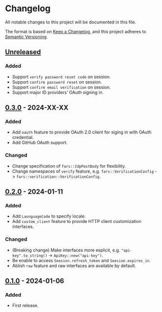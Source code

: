 # Changelog

All notable changes to this project will be documented in this file.

The format is based on [Keep a Changelog](https://keepachangelog.com/en/1.0.0/),
and this project adheres to [Semantic Versioning](https://semver.org/spec/v2.0.0.html).

## [Unreleased]

### Added
- Support `verify password reset code` on session.
- Support `confirm password reset` on session.
- Support `confirm email verification` on session.
- Support major ID providers' OAuth signing in.

## [0.3.0] - 2024-XX-XX

### Added

- Add `oauth` feature to provide OAuth 2.0 client for siging in with OAuth credential.
- Add GitHub OAuth support.

### Changed

- Change specification of `fars::IdpPostBody` for flexibility.
- Change namespaces of `verify` feature, e.g. `fars::VerificationConfig` -> `fars::verification::VerificationConfig`.

## [0.2.0] - 2024-01-11

### Added

- Add `LaunguageCode` to specify locale.
- Add `custom_client` feature to provide HTTP client customization interfaces.

### Changed

- (Breaking change) Make interfaces more explicit, e.g. `"api-key".to_string()` -> `ApiKey::new("api-key")`.
- Be enable to access `Seesion.refresh_token` and `Seesion.expires_in`.
- Ablish `raw` feature and raw interfaces are available by default.

## [0.1.0] - 2024-01-06

### Added

- First release.

[unreleased]: https://github.com/mochi-neko/fars/compare/v0.1.0...HEAD
[0.3.0]: https://github.com/mochi-neko/fars//compare/v0.2.0...v0.3.0
[0.2.0]: https://github.com/mochi-neko/fars//compare/v0.1.0...v0.2.0
[0.1.0]: https://github.com/mochi-neko/fars/releases/tag/v0.1.0